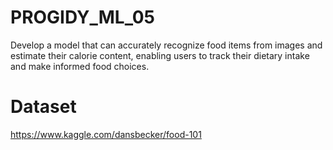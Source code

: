# PROGIDY_ML_05
Develop a model that can accurately recognize food items from images and estimate their calorie content, enabling users to track their dietary intake and make informed food choices.

# Dataset
https://www.kaggle.com/dansbecker/food-101
